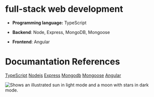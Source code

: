 # full-stack web development

- **Programming language:** TypeScript
* **Backend**: Node, Express, MongoDB, Mongoose
+ **Frontend**: Angular

# Documantation References
[TypeScript](https://www.typescriptlang.org/docs/)
[Nodejs](https://nodejs.org/docs/latest/api/)
[Express](https://expressjs.com/en/4x/api.html)
[Mongodb](https://www.mongodb.com/docs/)
[Mongoose](https://mongoosejs.com/docs/)
[Angular](https://angular.dev/overview)



<picture>
  <source media="(prefers-color-scheme: dark)" srcset="https://user-images.githubusercontent.com/25423296/163456776-7f95b81a-f1ed-45f7-b7ab-8fa810d529fa.png">
  <source media="(prefers-color-scheme: light)" srcset="https://user-images.githubusercontent.com/25423296/163456779-a8556205-d0a5-45e2-ac17-42d089e3c3f8.png">
  <img alt="Shows an illustrated sun in light mode and a moon with stars in dark mode." src="https://user-images.githubusercontent.com/25423296/163456779-a8556205-d0a5-45e2-ac17-42d089e3c3f8.png">
</picture>


